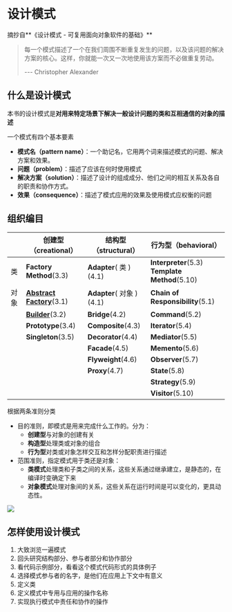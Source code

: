 # 设计模式

摘抄自**《设计模式 - 可复用面向对象软件的基础》**

> 每一个模式描述了一个在我们周围不断重复发生的问题，以及该问题的解决方案的核心。这样，你就能一次又一次地使用该方案而不必做重复劳动。
>
> --- Christopher Alexander

## 什么是设计模式

本书的设计模式是**对用来特定场景下解决一般设计问题的类和互相通信的对象的描述**



一个模式有四个基本要素

- **模式名（pattern name）**：一个助记名，它用两个词来描述模式的问题、解决方案和效果。
- **问题（problem）**：描述了应该在何时使用模式
- **解决方案（solution）**：描述了设计的组成成分、他们之间的相互关系及各自的职责和协作方式。
- **效果（consequence）**：描述了模式应用的效果及使用模式应权衡的问题

## 组织编目

|      | 创建型（creational）                                         | 结构型（structural）     | 行为型（behavioral）                                |
| ---- | ------------------------------------------------------------ | ------------------------ | --------------------------------------------------- |
| 类   | **Factory Method**(3.3)                                      | **Adapter**( 类 )(4.1)   | **Interpreter**(5.3)<br />**Template Method**(5.10) |
| 对象 | [**Abstract Factory**](./1.创建型模式.md#abstract-factory-抽象工厂-对象创建型模式)(3.1) | **Adapter**( 对象 )(4.1) | **Chain of Responsibility**(5.1)                    |
|      | [**Builder**](./1.创建型模式.md#builder-生成器-对象创建型模式)(3.2) | **Bridge**(4.2)          | **Command**(5.2)                                    |
|      | **Prototype**(3.4)                                           | **Composite**(4.3)       | **Iterator**(5.4)                                   |
|      | **Singleton**(3.5)                                           | **Decorator**(4.4)       | **Mediator**(5.5)                                   |
|      |                                                              | **Facade**(4.5)          | **Memento**(5.6)                                    |
|      |                                                              | **Flyweight**(4.6)       | **Observer**(5.7)                                   |
|      |                                                              | **Proxy**(4.7)           | **State**(5.8)                                      |
|      |                                                              |                          | **Strategy**(5.9)                                   |
|      |                                                              |                          | **Visitor**(5.10)                                   |



根据两条准则分类

- 目的准则，即模式是用来完成什么工作的。分为：
  - **创建型**与对象的创建有关
  - **构造型**处理类或对象的组合
  - **行为型**对类或对象怎样交互和怎样分配职责进行描述
- 范围准则，指定模式用于类还是对象：
  - **类模式**处理类和子类之间的关系，这些关系通过继承建立，是静态的，在编译时变确定下来
  - **对象模式**处理对象间的关系，这些关系在运行时间是可以变化的，更具动态性。



![](https://file.wangsijie.top/blog/20210717151106.jpeg)

## 怎样使用设计模式

1. 大致浏览一遍模式
2. 回头研究结构部分、参与者部分和协作部分
3. 看代码示例部分，看看这个模式代码形式的具体例子
4. 选择模式参与者的名字，是他们在应用上下文中有意义
5. 定义类
6. 定义模式中专用与应用的操作名称
7. 实现执行模式中责任和协作的操作

